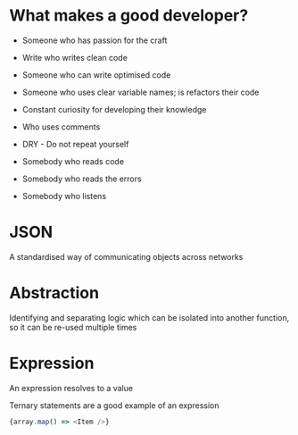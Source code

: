 # What makes a good developer?

- Someone who has passion for the craft
- Write who writes clean code
- Someone who can write optimised code
- Someone who uses clear variable names; is refactors their code
- Constant curiosity for developing their knowledge
- Who uses comments
- DRY - Do not repeat yourself

- Somebody who reads code
- Somebody who reads the errors
- Somebody who listens

# JSON

A standardised way of communicating objects across networks

# Abstraction

Identifying and separating logic which can be isolated into another function, so it can be re-used multiple times

# Expression

An expression resolves to a value

Ternary statements are a good example of an expression

```js
{array.map() => <Item />}

```
